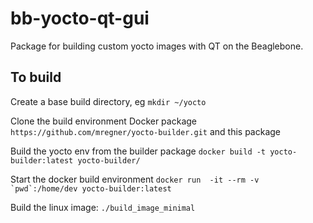 # bb-yocto-qt-gui

Package for building custom yocto images with QT on the Beaglebone.

## To build

Create a base build directory, eg `mkdir ~/yocto`

Clone the build environment Docker package `https://github.com/mregner/yocto-builder.git` and this package

Build the yocto env from the builder package `docker build -t yocto-builder:latest yocto-builder/`

Start the docker build environment ``docker run  -it --rm -v `pwd`:/home/dev yocto-builder:latest``

Build the linux image: `./build_image_minimal`


